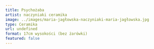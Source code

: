 ```yaml
---
title: Psychożaba
artist: naczyniaki ceramika
image: ../images/maria-jagłowska-naczyniaki-maria-jagłowska.jpg
type: Ceramika
url: undefined
format: 17cm wysokości (bez żarówki)
featured: false
---
```

